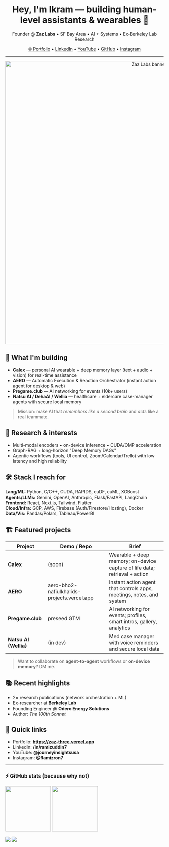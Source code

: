 <!-- PROFILE HEADER -->
<h1 align="center">Hey, I'm Ikram — building human-level assistants & wearables 👋</h1>
<p align="center">
  Founder @ <b>Zaz Labs</b> • SF Bay Area • AI + Systems • Ex-Berkeley Lab Research
</p>

<p align="center">
  <a href="https://zaz-three.vercel.app" target="_blank">🌐 Portfolio</a> •
  <a href="https://www.linkedin.com/in/ramizuddin7" target="_blank">LinkedIn</a> •
  <a href="https://youtube.com/@journeyinsightsusa?si=uT9F_bU2ADCt5-Fo" target="_blank">YouTube</a> •
  <a href="https://github.com/ezazahamad2003" target="_blank">GitHub</a> •
  <a href="https://www.instagram.com/Ramizron7" target="_blank">Instagram</a>
</p>

---

<!-- HERO / BANNER (optional — swap the src with your image URL from your site) -->
<p align="center">
  <img src="https://zaz-three.vercel.app/og-image.png" alt="Zaz Labs banner" width="900"/>
</p>

## 🚀 What I'm building
- **Calex** — personal AI wearable + deep memory layer (text + audio + vision) for real-time assistance  
- **AERO** — Automatic Execution & Reaction Orchestrator (instant action agent for desktop & web)  
- **Pregame.club** — AI networking for events (10k+ users)  
- **Natsu AI / DehaAI / Wellia** — healthcare + eldercare case-manager agents with secure local memory

> Mission: make AI that *remembers like a second brain* and *acts* like a real teammate.

## 🧪 Research & interests
- Multi-modal encoders • on-device inference • CUDA/OMP acceleration  
- Graph-RAG + long-horizon "Deep Memory DAGs"  
- Agentic workflows (tools, UI control, Zoom/Calendar/Trello) with low latency and high reliability

## 🛠️ Stack I reach for
**Lang/ML:** Python, C/C++, CUDA, RAPIDS, cuDF, cuML, XGBoost  
**Agents/LLMs:** Gemini, OpenAI, Anthropic, Flask/FastAPI, LangChain  
**Frontend:** React, Next.js, Tailwind, Flutter  
**Cloud/Infra:** GCP, AWS, Firebase (Auth/Firestore/Hosting), Docker  
**Data/Vis:** Pandas/Polars, Tableau/PowerBI

## 🏗 Featured projects
| Project | Demo / Repo | Brief |
|---|---|---|
| **Calex** | (soon) | Wearable + deep memory; on-device capture of life data; retrieval + action |
| **AERO** | aero-bho2-nafiulkhalids-projects.vercel.app | Instant action agent that controls apps, meetings, notes, and system |
| **Pregame.club** | preseed GTM | AI networking for events; profiles, smart intros, gallery, analytics |
| **Natsu AI (Wellia)** | (in dev) | Med case manager with voice reminders and secure local data |

> Want to collaborate on **agent-to-agent** workflows or **on-device memory**? DM me.

## 📚 Recent highlights
- 2× research publications (network orchestration + ML)  
- Ex-researcher at **Berkeley Lab**  
- Founding Engineer @ **Odero Energy Solutions**  
- Author: *The 100th Sonnet*

## 🔗 Quick links
- Portfolio: **https://zaz-three.vercel.app**
- LinkedIn: **/in/ramizuddin7**
- YouTube: **@journeyinsightsusa**
- Instagram: **@Ramizron7**

---

### ⚡ GitHub stats (because why not)
<p align="left">
  <img src="https://github-readme-stats.vercel.app/api?username=ezazahamad2003&show_icons=true&hide_border=true" height="145" />
  <img src="https://github-readme-stats.vercel.app/api/top-langs/?username=ezazahamad2003&layout=compact&hide_border=true" height="145" />
</p>

<!-- FOOTER BADGES -->
<p align="left">
  <a href="https://zaz-three.vercel.app"><img src="https://img.shields.io/badge/Website-online-success?style=flat&logo=vercel" /></a>
  <a href="mailto:ikram"><img src="https://img.shields.io/badge/Contact-lets%20build-black?style=flat&logo=gmail" /></a>
</p>

<!--
Notes:
- Swap banner URL with any image from your site (hosted on Vercel). Keep width ~900.
- Add repos once public (Calex, AERO, etc.) to the table above.
- Keep it simple; update quarterly.
-->
